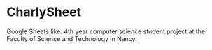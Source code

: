 # CharlySheet
Google Sheets like. 4th year computer science student project at the Faculty of Science and Technology in Nancy.
